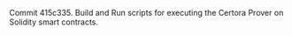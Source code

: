 Commit 415c335.                    Build and Run scripts for executing the Certora Prover on Solidity smart contracts.